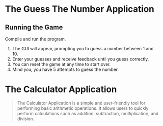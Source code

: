 # The Guess The Number Application

## Running the Game
Compile and run the program.

1. The GUI will appear, prompting you to guess a number between 1 and 10.
2. Enter your guesses and receive feedback until you guess correctly.
3. You can reset the game at any time to start over.
4. Mind you, you have 5 attempts to guess the number.

# The Calculator Application

> The Calculator Application is a simple and user-friendly tool for performing basic arithmetic operations. 
It allows users to quickly perform calculations such as addition, subtraction, multiplication, and division.
